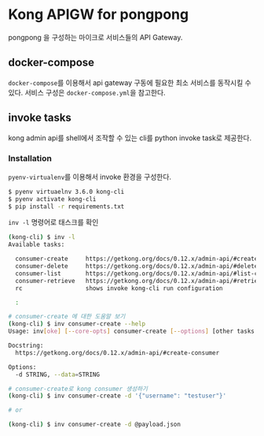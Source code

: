 # Kong APIGW for pongpong

pongpong 을 구성하는 마이크로 서비스들의 API Gateway.

## docker-compose

`docker-compose`를 이용해서 api gateway 구동에 필요한 최소 서비스를 동작시킬 수 있다.
서비스 구성은 `docker-compose.yml`을 참고한다.

## invoke tasks

kong admin api를 shell에서 조작할 수 있는 cli를 python invoke task로 제공한다.

### Installation

`pyenv-virtualenv`를 이용해서 invoke 환경을 구성한다.

``` sh
$ pyenv virtuaelnv 3.6.0 kong-cli
$ pyenv activate kong-cli
$ pip install -r requirements.txt
```

`inv -l` 명령어로 태스크를 확인

``` sh
(kong-cli) $ inv -l
Available tasks:

  consumer-create     https://getkong.org/docs/0.12.x/admin-api/#create-consumer
  consumer-delete     https://getkong.org/docs/0.12.x/admin-api/#delete-consumer
  consumer-list       https://getkong.org/docs/0.12.x/admin-api/#list-consumers
  consumer-retrieve   https://getkong.org/docs/0.12.x/admin-api/#retrieve-consumer
  rc                  shows invoke kong-cli run configuration

  :

# consumer-create 에 대한 도움말 보기
(kong-cli) $ inv consumer-create --help
Usage: inv[oke] [--core-opts] consumer-create [--options] [other tasks here ...]

Docstring:
  https://getkong.org/docs/0.12.x/admin-api/#create-consumer

Options:
  -d STRING, --data=STRING

# consumer-create로 kong consumer 생성하기
(kong-cli) $ inv consumer-create -d '{"username": "testuser"}'

# or

(kong-cli) $ inv consumer-create -d @payload.json
```

